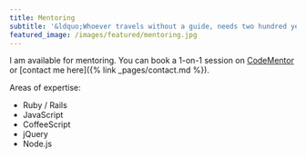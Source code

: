 ```yaml
---
title: Mentoring
subtitle: '&ldquo;Whoever travels without a guide, needs two hundred years for a two-day journey.&rdquo; — Rumi'
featured_image: /images/featured/mentoring.jpg
---
```

I am available for mentoring.
You can book a 1-on-1 session on [CodeMentor](https://www.codementor.io/panda_whisperer)
or [contact me here]({% link _pages/contact.md %}).

<div style="float: right;">
  <script data-codementor="panda_whisperer" data-style="badge" data-theme="dark"
          src="https://cdn.codementor.io/assets/badge.js"></script>
</div>

Areas of expertise:

* Ruby / Rails
* JavaScript
* CoffeeScript
* jQuery
* Node.js
